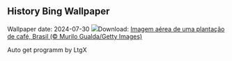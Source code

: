 ## History Bing Wallpaper
Wallpaper date: 2024-07-30
![](https://www.bing.com/th?id=OHR.DiadoAgricultor_PT-BR1621260840_UHD.jpg&w=1000)Download: [Imagem aérea de uma plantação de café, Brasil (© Murilo Gualda/Getty Images)](https://www.bing.com/th?id=OHR.DiadoAgricultor_PT-BR1621260840_UHD.jpg)

Auto get programm by LtgX
